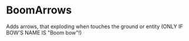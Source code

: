 # BoomArrows
Adds arrows, that exploding when touches the ground or entity (ONLY IF BOW'S NAME IS "Boom bow"!)
